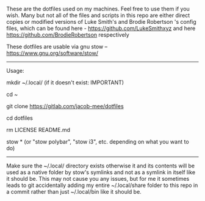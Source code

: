 These are the dotfiles used on my machines. Feel free to use them if you wish. Many but not all of the files and scripts in this repo are either direct copies or modified versions of Luke Smith's and Brodie Robertson
's config files, which can be found here - https://github.com/LukeSmithxyz and here https://github.com/BrodieRobertson respectively

These dotfiles are usable via gnu stow – https://www.gnu.org/software/stow/

------------------------------------------------------------------------------------------------------------------------------------------------




Usage:

mkdir ~/.local/ (if it doesn't exist: IMPORTANT) 

cd ~

git clone https://gitlab.com/jacob-mee/dotfiles

cd dotfiles

rm LICENSE README.md

stow * (or "stow polybar", "stow i3", etc. depending on what you want to do)

------------------------------------------------------------------------------------------------------------------------------------------------

Make sure the ~/.local/ directory exists otherwise it and its contents will be used as a native folder by stow's symlinks and not as a symlink in itself like it should be. This may not cause you any issues, but for me it sometimes leads to git accidentally adding my entire ~/.local/share folder to this repo in a commit rather than just ~/.local/bin like it should be. 
